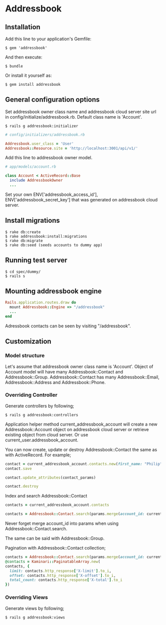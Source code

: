 # Addressbook

## Installation

Add this line to your application's Gemfile:

    $ gem 'addressbook'

And then execute:

    $ bundle

Or install it yourself as:

    $ gem install addressbook


## General configuration options

Set addressbook owner class name and addressbook cloud server site url in config/initialize/addressbook.rb. Default class name is 'Account'.

    $ rails g addressbook:initializer

```ruby
# config/initializers/addressbook.rb

Addressbook.user_class = 'User'
Addressbook::Resource.site = 'http://localhost:3001/api/v1/'
```

Add this line to addressbook owner model.

```ruby
# app/models/account.rb

class Account < ActiveRecord::Base
  include AddressbookOwner
  ...
```


Set your own ENV['addressbook_access_id'], ENV['addressbook_secret_key'] that was generated on addressbook cloud server.


## Install migrations
    $ rake db:create
    $ rake addressbook:install:migrations
    $ rake db:migrate
    $ rake db:seed (seeds accounts to dummy app)

## Running test server
    $ cd spec/dummy/
    $ rails s

## Mounting addressbook engine

```ruby
Rails.application.routes.draw do
  mount Addressbook::Engine => "/addressbook"
  ...
end
```

Adressbook contacts can be seen by visiting "/addressbook".


## Customization

### Model structure

Let's assume that addressbook owner class name is 'Account'.
Object of Account model will have many Addressbook::Contact and Addressbook::Group.
Addressbook::Contact has many Addressbook::Email, Addressbook::Address and Addressbook::Phone.


### Overriding Controller

Generate controllers by following;

    $ rails g addressbook:controllers

Application helper method current_addressbook_account will create a new Addressbook::Account object on addressbook cloud server or retrieve existing object from cloud server. Or use current_user.addressbook_account.

You can now create, update or destroy Addressbook::Contact the same as with ActiveRecord. For example;

```ruby
contact = current_addressbook_account.contacts.new(first_name: "Philip", last_name: "K.", nickname: "Philip", gender: "male", company: "Apple Inc.", ...)
contact.save
```

```ruby
contact.update_attributes(contact_params)
```

```ruby
contact.destroy
```

Index and search Addressbook::Contact

```ruby
contacts = current_addressbook_account.contacts
```

```ruby
contacts = Addressbook::Contact.search(params.merge(account_id: current_addressbook_account.id))
```

Never forget merge account_id into params when using Addressbook::Contact.search.

The same can be said with Addressbook::Group.

Pagination with Addressbook::Contact collection;

```ruby
contacts = Addressbook::Contact.search(params.merge(account_id: current_addressbook_account.id))
@contacts = Kaminari::PaginatableArray.new(
contacts, {
  limit: contacts.http_response['X-limit'].to_i,
  offset: contacts.http_response['X-offset'].to_i,
  total_count: contacts.http_response['X-total'].to_i
})
```


### Overriding Views

Generate views by following;

    $ rails g addressbook:views

